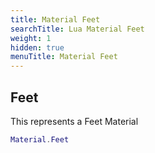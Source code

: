 ```yaml
---
title: Material Feet
searchTitle: Lua Material Feet
weight: 1
hidden: true
menuTitle: Material Feet
---
```

## Feet

This represents a Feet Material
```lua
Material.Feet
```